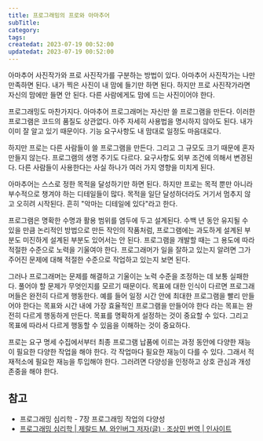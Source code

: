 ```yaml
---
title: 프로그래밍의 프로와 아마추어
subTitle:
category:
tags:
createdat: 2023-07-19 00:52:00
updatedat: 2023-07-19 00:52:00
---
```


아마추어 사진작가와 프로 사진작가를 구분하는 방법이 있다. 아마추어 사진작가는
나만 만족하면 된다. 내가 찍은 사진이 내 맘에 들기만 하면 된다. 하지만
프로 사진작가라면 자신의 맘에만 들면 안 된다. 다른 사람에게도 맘에 드는
사진이어야 한다.  

프로그래밍도 마찬가지다. 아마추어 프로그래머는 자신만 쓸 프로그램을 만든다.
이러한 프로그램은 코드의 품질도 상관없다. 아주 자세히 사용법을 명시하지 않아도
된다. 내가 이미 잘 알고 있기 때문이다. 기능 요구사항도 내 맘대로 일정도
마음대로다.  

하지만 프로는 다른 사람들이 쓸 프로그램을 만든다. 그리고 그 규모도
크기 때문에 혼자 만들지 않는다. 프로그램의 생명 주기도 다르다. 요구사항도 외부
조건에 의해서 변경된다. 다른 사람들이 사용한다는 사실 하나가 여러 가지 영향을
미치게 된다.  

아마추어는 스스로 정한 목적을 달성하기만 하면 된다. 하지만 프로는 목적
뿐만 아니라 부수적으로 챙겨야 하는 디테일들이 많다. 목적을 일단 달성하더라도 거기서
멈추지 않고 오히려 시작된다. 흔히 "악마는 디테일에 있다"라고 한다.  

프로그램은 명확한 수명과 활용 범위를 염두에 두고 설계된다. 수백 년 동안 유지될
수 있을 만큼 논리적인 방법으로 만든 작인의 작품처럼, 프로그램에는 과도하게 설계된
부분도 미진하게 설계된 부분도 있어서는 안 된다. 프로그램을 개발할 때는 그 용도에
따라 적절한 수준으로 노력을 기울여야 한다. 프로그래머가 일을 잘하고 있는지
알려면 그가 주어진 문제에 대해 적절한 수준으로 작업하고 있는지 보면 된다.  

그러나 프로그래머는 문제를 해결하고 기울이는 노력 수준을 조정하는 데 보통
실패한다. 풀어야 할 문제가 무엇인지를 모르기 때문이다. 목표에 대한 인식이 다르면
프로그래머들은 완전히 다르게 행동한다. 예를 들어 일정 시간 안에 최대한 프로그램을
빨리 만들어야 한다는 목표와 시간 내에 가장 효율적인 프로그램을 만들어야 한다
라는 목표는 완전히 다르게 행동하게 만든다. 목표를 명확하게 설정하는 것이 중요할
수 있다. 그리고 목표에 따라서 다르게 행동할 수 있음을 이해하는 것이 중요하다.  

프로는 요구 명세 수집에서부터 최종 프로그램 납품에 이르는 과정 동안에 다양한
재능이 필요한 다양한 작업을 해야 한다. 각 작업마다 필요한 재능이 다를 수 있다.
그래서 적재적소에 필요한 재능을 투입해야 한다. 그러려면 다양성을 인정하고 상호
관심과 개성 존중을 해야 한다.


## 참고

- 프로그래밍 심리학 - 7장 프로그래밍 작업의 다양성
- [프로그래밍 심리학 \| 제랄드 M. 와인버그 저자(글) · 조상민 번역 \| 인사이트](https://product.kyobobook.co.kr/detail/S000001032983)
